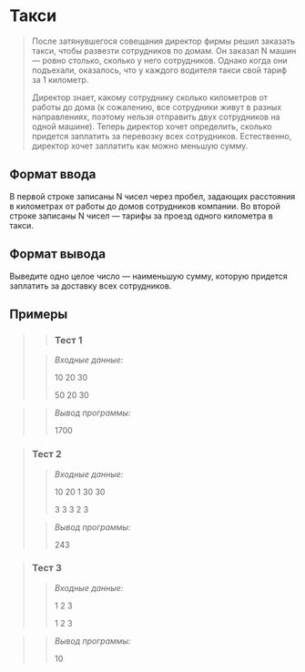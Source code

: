 # Такси

> После затянувшегося совещания директор фирмы решил заказать такси, чтобы развезти сотрудников по домам. Он заказал N машин — ровно столько, сколько у него сотрудников. Однако когда они подъехали, оказалось, что у каждого водителя такси свой тариф за 1 километр.
>
>Директор знает, какому сотруднику сколько километров от работы до дома (к сожалению, все сотрудники живут в разных направлениях, поэтому нельзя отправить двух сотрудников на одной машине). Теперь директор хочет определить, сколько придется заплатить за перевозку всех сотрудников. Естественно, директор хочет заплатить как можно меньшую сумму.


## Формат ввода

В первой строке записаны N чисел через пробел, задающих расстояния в километрах от работы до домов сотрудников компании. Во второй строке записаны N чисел — тарифы за проезд одного километра в такси.

## Формат вывода

Выведите одно целое число — наименьшую сумму, которую придется заплатить за доставку всех сотрудников.

 ## Примеры
>
>>### Тест 1
> 
>>*Входные данные:*
>>
>>10 20 30
>>
>>50 20 30

>>*Вывод программы:*
>>
>>1700

 
>### Тест 2
>
>>*Входные данные:*
>>
>>
>>10 20 1 30 30 
>>
>>3 3 3 2 3
> 
>>*Вывод программы:*
>>
>>243

>### Тест 3
>>
>>*Входные данные:*
>>
>>
>>1 2 3
>>
>>1 2 3
>>

>>*Вывод программы:*
>>
>>10
